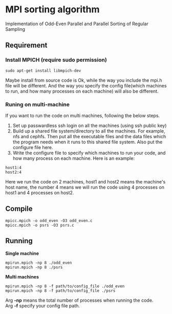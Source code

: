 # MPI sorting algorithm
Implementation of Odd-Even Parallel and Parallel Sorting of Regular Sampling

## Requirement
### Install MPICH (require sudo permission)
```
sudo apt-get install libmpich-dev
```
Maybe install from source code is Ok, while the way you include the mpi.h file will be different. And the way you specify the config file(which machines to run, and how many processes on each machine) will also be different.

### Runing on multi-machine
If you want to run the code on multi machines, following the below steps.
1. Set up passwardless ssh login on all the machines (using ssh public key)
2. Build up a shared file system/directory to all the machines. For example, nfs and cephfs. Then put all the executable files and the data files which the program needs when it runs to this shared file system. Also put the configure file here.
3. Write the configure file to specify which machines to run your code, and how many process on each machine. Here is an example: 
```
host1:4
host2:4
```
Here we run the code on 2 machines, host1 and host2 means the machine's host name, the number 4 means we will run the code using 4 processes on host1 and 4 processes on host2.

## Compile
```
mpicc.mpich -o odd_even -O3 odd_even.c
mpicc.mpich -o psrs -O3 psrs.c
```
## Running
**Single machine**
```
mpirun.mpich -np 8 ./odd_even
mpirun.mpich -np 8 ./psrs
```
**Multi machines**
```
mpirun.mpich -np 8 -f path/to/config_file ./odd_even
mpirun.mpich -np 8 -f path/to/config_file ./psrs
```
Arg **-np** means the total number of processes when running the code.<br/>
Arg **-f** specify your config file path.
